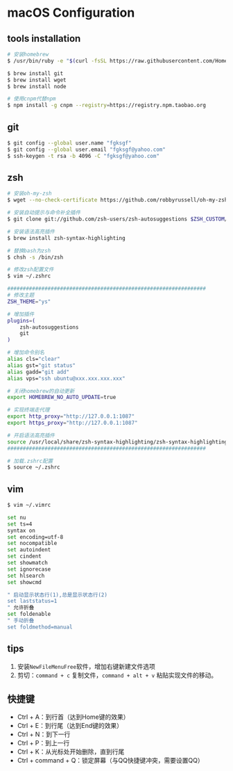 # macOS Configuration

## tools installation

``` bash
# 安装homebrew
$ /usr/bin/ruby -e "$(curl -fsSL https://raw.githubusercontent.com/Homebrew/install/master/install)"

$ brew install git
$ brew install wget
$ brew install node

# 使用cnpm代替npm
$ npm install -g cnpm --registry=https://registry.npm.taobao.org
```

## git

``` bash
$ git config --global user.name "fgksgf"
$ git config --global user.email "fgksgf@yahoo.com"
$ ssh-keygen -t rsa -b 4096 -C "fgksgf@yahoo.com"
```

## zsh

``` bash
# 安装oh-my-zsh
$ wget --no-check-certificate https://github.com/robbyrussell/oh-my-zsh/raw/master/tools/install.sh -O - | sh

# 安装自动提示与命令补全插件
$ git clone git://github.com/zsh-users/zsh-autosuggestions $ZSH_CUSTOM/plugins/zsh-autosuggestions

# 安装语法高亮插件
$ brew install zsh-syntax-highlighting

# 替换bash为zsh
$ chsh -s /bin/zsh

# 修改zsh配置文件
$ vim ~/.zshrc

################################################################
# 修改主题
ZSH_THEME="ys"

# 增加插件
plugins=(
	zsh-autosuggestions 
	git
)

# 增加命令别名
alias cls="clear"
alias gst="git status"
alias gadd="git add"
alias vps="ssh ubuntu@xxx.xxx.xxx.xxx"

# 关闭homebrew的自动更新
export HOMEBREW_NO_AUTO_UPDATE=true

# 实现终端走代理
export http_proxy="http://127.0.0.1:1087"
export https_proxy="http://127.0.0.1:1087"

# 开启语法高亮插件
source /usr/local/share/zsh-syntax-highlighting/zsh-syntax-highlighting.zsh
################################################################

# 加载.zshrc配置
$ source ~/.zshrc
```



## vim

```bash
$ vim ~/.vimrc

set nu
set ts=4
syntax on
set encoding=utf-8
set nocompatible
set autoindent
set cindent
set showmatch
set ignorecase
set hlsearch
set showcmd

" 启动显示状态行(1),总是显示状态行(2)
set laststatus=1
" 允许折叠
set foldenable
" 手动折叠
set foldmethod=manual
```

## tips

1. 安装`NewFileMenuFree`软件，增加右键新建文件选项
2. 剪切：`command + c` 复制文件，`command + alt + v` 粘贴实现文件的移动。

## 快捷键

+ Ctrl + A：到行首（达到Home键的效果）
+ Ctrl + E：到行尾（达到End键的效果）
+ Ctrl + N：到下一行
+ Ctrl + P：到上一行
+ Ctrl + K：从光标处开始删除，直到行尾
+ Ctrl + command + Q：锁定屏幕（与QQ快捷键冲突，需要设置QQ）